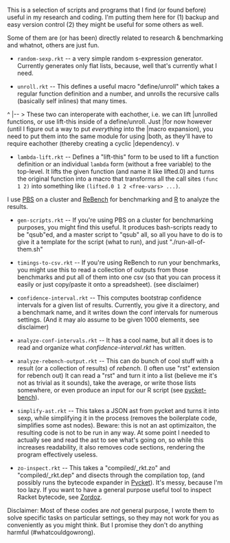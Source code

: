
This is a selection of scripts and programs that I find (or found
before) useful in my research and coding. I'm putting them here for
(1) backup and easy version control (2) they might be useful for
some others as well.

Some of them are (or has been) directly related to research &
benchmarking and whatnot, others are just fun.

- `random-sexp.rkt` -- a very simple random s-expression
  generator. Currently generates only flat lists, because, well that's
  currently what I need.

- `unroll.rkt` -- This defines a useful macro "define/unroll" which
 takes a regular function definition and a number, and unrolls the
 recursive calls (basically self inlines) that many times.

^
|-- > These two can interoperate with eachother, i.e. we can lift
|unrolled functions, or use lift-this inside of a define/unroll. Just
|for now however (until I figure out a way to put *everything* into the
|macro expansion), you need to put them into the same module for using
|both, as they'll have to require eachother (thereby creating a cyclic
|dependency).
v

- `lambda-lift.rkt` -- Defines a "lift-this" form to be used to lift a
  function definition or an individual `lambda` form (without a free
  variable) to the top-level. It lifts the given function (and name it
  like lifted.0) and turns the original function into a macro that
  transforms all the call sites `(func 1 2)` into something like
  `(lifted.0 1 2 <free-vars> ...)`.

I use [PBS](https://en.wikipedia.org/wiki/Portable_Batch_System) on a
cluster and [ReBench](https://github.com/smarr/ReBench) for
benchmarking and [R](https://www.r-project.org/) to analyze the
results.

- `gen-scripts.rkt` -- If you're using PBS on a cluster for benchmarking
purposes, you might find this useful. It produces bash-scripts ready
to be "qsub"ed, and a master script to "qsub" all, so all you have to
do is to give it a template for the script (what to run), and just
"./run-all-of-them.sh"

- `timings-to-csv.rkt` -- If you're using ReBench to run your
 benchmarks, you might use this to read a collection of outputs from
 those benchmarks and put all of them into one csv (so that you can
 process it easily or just copy/paste it onto a spreadsheet). (see
 disclaimer)

- `confidence-interval.rkt` -- This computes bootstrap confidence
 intervals for a given list of results. Currently, you give it a
 directory, and a benchmark name, and it writes down the conf
 intervals for numerous settings. (And it may alo assume to be given
 1000 elements, see disclaimer)

- `analyze-conf-intervals.rkt` -- It has a cool name, but all it does is
 to read and organize what *confidence-interval.rkt* has written.

- `analyze-rebench-output.rkt` -- This can do bunch of cool stuff with a
 result (or a collection of results) of *rebench*. (I often use "rst"
 extension for rebench out) It can read a "rst" and turn it into a
 list (believe me it's not as trivial as it sounds), take the average,
 or write those lists somewhere, or even produce an input for our R
 script (see [pycket-bench](https://github.com/pycket/pycket-bench)).

- `simplify-ast.rkt` -- This takes a JSON ast from pycket and turns it
 into sexp, while simplifying it in the process (removes the
 boilerplate code, simplifies some ast nodes). Beware: this is not an
 ast optimizaiton, the resulting code is not to be run in any way. At
 some point I needed to actually see and read the ast to see what's
 going on, so while this increases readability, it also removes code
 sections, rendering the program effectively useless.

- `zo-inspect.rkt` -- This takes a "compiled/<file>_rkt.zo" and
 "compiled/<file>_rkt.dep" and disects through the compilation top,
 (and possibly runs the bytecode expander in
 [Pycket](https://github.com/pycket/pycket)). It's messy, because I'm
 too lazy. If you want to have a general purpose useful tool to
 inspect Racket bytecode, see
 [Zordoz](https://github.com/bennn/zordoz).


Disclaimer: Most of these codes are *not* general purpose, I wrote
them to solve specific tasks on particular settings, so they may not
work for you as conveniently as you might think. But I promise they
don't do anything harmful (#whatcouldgowrong).
